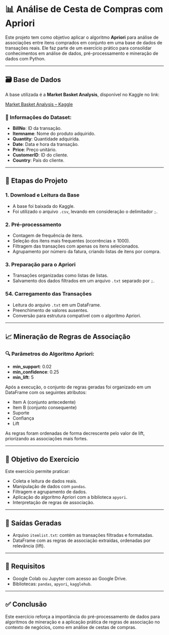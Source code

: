 # 📊 Análise de Cesta de Compras com Apriori

Este projeto tem como objetivo aplicar o algoritmo **Apriori** para análise de associações entre itens comprados em conjunto em uma base de dados de transações reais. Ele faz parte de um exercício prático para consolidar conhecimentos em análise de dados, pré-processamento e mineração de dados com Python.

---

## 🗃️ Base de Dados

A base utilizada é a **Market Basket Analysis**, disponível no Kaggle no link:

[Market Basket Analysis – Kaggle](https://www.kaggle.com/datasets/aslanahmedov/market-basket-analysis)

### 📌 Informações do Dataset:
- **BillNo**: ID da transação.
- **Itemname**: Nome do produto adquirido.
- **Quantity**: Quantidade adquirida.
- **Date**: Data e hora da transação.
- **Price**: Preço unitário.
- **CustomerID**: ID do cliente.
- **Country**: País do cliente.

---

## 🔧 Etapas do Projeto

### 1. **Download e Leitura da Base**
- A base foi baixada do Kaggle.
- Foi utilizado o arquivo `.csv`, levando em consideração o delimitador `;`.

### 2. **Pré-processamento**
- Contagem de frequência de itens.
- Seleção dos itens mais frequentes (ocorrências ≥ 1000).
- Filtragem das transações com apenas os itens selecionados.
- Agrupamento por número da fatura, criando listas de itens por compra.

### 3. **Preparação para o Apriori**
- Transações organizadas como listas de listas.
- Salvamento dos dados filtrados em um arquivo `.txt` separado por `;`.

### 54. **Carregamento das Transações**
- Leitura do arquivo `.txt` em um DataFrame.
- Preenchimento de valores ausentes.
- Conversão para estrutura compatível com o algoritmo Apriori.

---

## 📈 Mineração de Regras de Associação

### 🔍 Parâmetros do Algoritmo Apriori:
- **min_support**: 0.02
- **min_confidence**: 0.25
- **min_lift**: 5

Após a execução, o conjunto de regras geradas foi organizado em um DataFrame com os seguintes atributos:
- Item A (conjunto antecedente)
- Item B (conjunto consequente)
- Suporte
- Confiança
- Lift

As regras foram ordenadas de forma decrescente pelo valor de lift, priorizando as associações mais fortes.

---

## 🧠 Objetivo do Exercício

Este exercício permite praticar:
- Coleta e leitura de dados reais.
- Manipulação de dados com `pandas`.
- Filtragem e agrupamento de dados.
- Aplicação do algoritmo Apriori com a biblioteca `apyori`.
- Interpretação de regras de associação.

---

## 📁 Saídas Geradas

- Arquivo `itemlist.txt`: contém as transações filtradas e formatadas.
- DataFrame com as regras de associação extraídas, ordenadas por relevância (lift).

---

## 🧪 Requisitos

- Google Colab ou Jupyter com acesso ao Google Drive.
- Bibliotecas: `pandas`, `apyori`, `kagglehub`.

---

## ✅ Conclusão

Este exercício reforça a importância do pré-processamento de dados para algoritmos de mineração e a aplicação prática de regras de associação no contexto de negócios, como em análise de cestas de compras.
